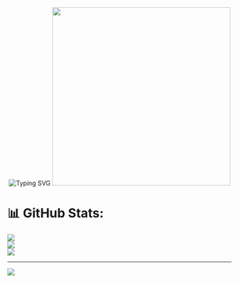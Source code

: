 

<div align="center">
<!-- Animated typing with multiple lines -->
<img src="https://readme-typing-svg.demolab.com?font=Fira+Code&size=22&duration=4000&pause=1000&color=00D9FF&center=true&vCenter=true&multiline=true&width=600&height=120&lines=Full-Stack+Web+Developer+%F0%9F%9A%80;MERN+Stack+Specialist+%F0%9F%92%BB;From+Bangladesh" alt="Typing SVG" />

<!-- Animated divider -->
<img src="https://user-images.githubusercontent.com/74038190/212284100-561aa473-3905-4a80-b561-0d28506553ee.gif" width="400">

</div>






# 📊 GitHub Stats:





![](https://github-readme-stats.vercel.app/api?username=raihan51674&theme=dark&hide_border=false&include_all_commits=false&count_private=false)<br/>
![](https://nirzak-streak-stats.vercel.app/?user=raihan51674&theme=dark&hide_border=false)<br/>
![](https://github-readme-stats.vercel.app/api/top-langs/?username=raihan51674&theme=dark&hide_border=false&include_all_commits=false&count_private=false&layout=compact)

---
[![](https://visitcount.itsvg.in/api?id=raihan51674&icon=0&color=0)](https://visitcount.itsvg.in)

<!-- Proudly created with GPRM ( https://gprm.itsvg.in ) -->

